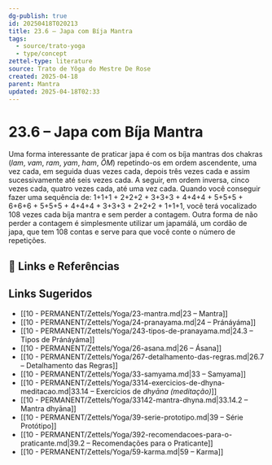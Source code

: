 ```yaml
---
dg-publish: true
id: 20250418T020213
title: 23.6 – Japa com Bíja Mantra
tags:
  - source/trato-yoga
  - type/concept
zettel-type: literature
source: Trato de Yôga do Mestre De Rose
created: 2025-04-18
parent: Mantra
updated: 2025-04-18T02:33
---
```


# 23.6 – Japa com Bíja Mantra

Uma forma interessante de praticar japa é com os bíja mantras dos chakras (*lam*, *vam*, *ram*, *yam*, *ham*, *ÔM*) repetindo-os em ordem ascendente, uma vez cada, em seguida duas vezes cada, depois três vezes cada e assim sucessivamente até seis vezes cada. A seguir, em ordem inversa, cinco vezes cada, quatro vezes cada, até uma vez cada. Quando você conseguir fazer uma sequência de: 1+1+1 + 2+2+2 + 3+3+3 + 4+4+4 + 5+5+5 + 6+6+6 + 5+5+5 + 4+4+4 + 3+3+3 + 2+2+2 + 1+1+1, você terá vocalizado 108 vezes cada bíja mantra e sem perder a contagem. Outra forma de não perder a contagem é simplesmente utilizar um japamálá, um cordão de japa, que tem 108 contas e serve para que você conte o número de repetições.

## 🔗 Links e Referências

## Links Sugeridos

- [[10 - PERMANENT/Zettels/Yoga/23-mantra.md|23 – Mantra]]
- [[10 - PERMANENT/Zettels/Yoga/24-pranayama.md|24 – Pránáyáma]]
- [[10 - PERMANENT/Zettels/Yoga/243-tipos-de-pranayama.md|24.3 – Tipos de Pránáyáma]]
- [[10 - PERMANENT/Zettels/Yoga/26-asana.md|26 – Ásana]]
- [[10 - PERMANENT/Zettels/Yoga/267-detalhamento-das-regras.md|26.7 – Detalhamento das Regras]]
- [[10 - PERMANENT/Zettels/Yoga/33-samyama.md|33 – Samyama]]
- [[10 - PERMANENT/Zettels/Yoga/3314-exercicios-de-dhyna-meditacao.md|33.14 – Exercícios de *dhyāna (meditação)*]]
- [[10 - PERMANENT/Zettels/Yoga/33142-mantra-dhyna.md|33.14.2 – Mantra dhyāna]]
- [[10 - PERMANENT/Zettels/Yoga/39-serie-prototipo.md|39 – Série Protótipo]]
- [[10 - PERMANENT/Zettels/Yoga/392-recomendacoes-para-o-praticante.md|39.2 – Recomendações para o Praticante]]
- [[10 - PERMANENT/Zettels/Yoga/59-karma.md|59 – Karma]]